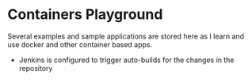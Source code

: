# Containers Playground
Several examples and sample applications are stored here as I learn and use docker and other container based apps.

* Jenkins is configured to trigger auto-builds for the changes in the repository
